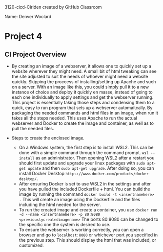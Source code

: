 3120-cicd-Ciriden created by GitHub Classroom

Name: Denver Woolard

# Project 4

## CI Project Overview

  - By creating an image of a webserver, it allows one to quickly set up a website wherever they might need. A small bit of html tweaking can see the site adjusted to suit the needs of whoever might need a website quickly. Skipping the proccess of installing/setting up Apache and such on a server. With an image like this, you could simply pull it to a new instance of choice and deploy it quickly en masse, instead of going to each one individually to apply settings and get the webserver running. This project is essentially taking those steps and condensing them to a quick, easy to run program that sets up a webserver automaitcally. By packaging the needed commands and html files in an image, when run it takes all the steps needed. This uses Apache to run the actual webserver and Docker to create the image and container, as well as to pull the needed files.

  - Steps to create the enclosed image.
    - On a Windows system, the first step is to install WSL2. This can be done with a simple command through the command prompt. `wsl --install` as an administrator. Then opening WSL2 after a restart you should first update and upgrade your linux packages with `sudo apt-get update` and then `sudo apt-get upgrade`. After doing so, you can install Docker Desktop `https://www.docker.com/products/docker-desktop/`.
    - After ensuring Docker is set to use WSL2 in the settings and after you have pulled the included Dockerfile + html. You can build the image by running the command `docker build -t <insertnamehere> .` This will create an image using the Dockerfile and the files including the html needed for the server. 
    - To run the created image and create a container, you use `docker run -d --name <insertnamehere> -p 80:8080 <previouslycreatedimagename>` The ports 80:8080 can be changed to the specific one the system is desired to use.
    - To ensure the webserver is working correctly, you can open a browser and go to `localhost:8080` or whichever port you specified in the previous step. This should display the html that was included, or customized.
